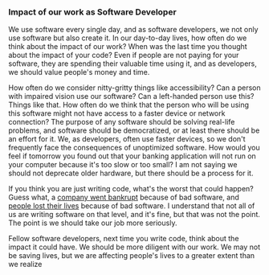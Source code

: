 ### Impact of our work as Software Developer

We use software every single day, and as software developers, we not only use software but also create it. In our day-to-day lives, how often do we think about the impact of our work? When was the last time you thought about the impact of your code? Even if people are not paying for your software, they are spending their valuable time using it, and as developers, we should value people's money and time.

How often do we consider nitty-gritty things like accessibility? Can a person with impaired vision use our software? Can a left-handed person use this? Things like that. How often do we think that the person who will be using this software might not have access to a faster device or network connection? The purpose of any software should be solving real-life problems, and software should be democratized, or at least there should be an effort for it. We, as developers, often use faster devices, so we don't frequently face the consequences of unoptimized software. How would you feel if tomorrow you found out that your banking application will not run on your computer because it's too slow or too small? I am not saying we should not deprecate older hardware, but there should be a process for it.

If you think you are just writing code, what's the worst that could happen? Guess what, a [company went bankrupt](https://dougseven.com/2014/04/17/knightmare-a-devops-cautionary-tale/) because of bad software, and [people lost their lives](https://hackaday.com/2015/10/26/killed-by-a-machine-the-therac-25/) because of bad software. I understand that not all of us are writing software on that level, and it's fine, but that was not the point. The point is we should take our job more seriously.

Fellow software developers, next time you write code, think about the impact it could have. We should be more diligent with our work. We may not be saving lives, but we are affecting people's lives to a greater extent than we realize
